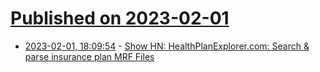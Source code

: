 # [Published on 2023-02-01](index.md)

* [2023-02-01, 18:09:54](https://news.ycombinator.com/item?id=34614813) - [Show HN: HealthPlanExplorer.com: Search & parse insurance plan MRF Files](https://www.healthplanexplorer.com/)
